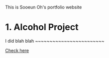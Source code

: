 This is Sooeun Oh's portfolio website

# 1. Alcohol Project

I did blah blah ~~~~~~~~~~~~~~~~~~~~~~~~  

[Check here](https://sooeun67.github.io/Alcohol/Home.html)

